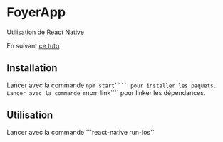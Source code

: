 # FoyerApp

Utilisation de <a href="https://facebook.github.io/react-native/" target="_blank">React Native</a>

En suivant <a href="https://www.raywenderlich.com/99473/introducing-react-native-building-apps-javascript" target="_blank">ce tuto</a>

## Installation

Lancer avec la commande ```npm start```` pour installer les paquets.
Lancer avec la commande ```rnpm link```` pour linker les dépendances.

## Utilisation

Lancer avec la commande ```react-native run-ios``
